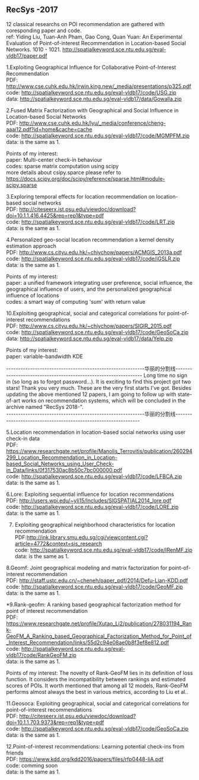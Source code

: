 RecSys -2017
------------
12 classical researchs on POI recommendation are gathered with coresponding paper and code. \
ref: Yiding Liu, Tuan-Anh Pham, Gao Cong, Quan Yuan:
An Experimental Evaluation of Point-of-interest Recommendation in Location-based Social Networks. 1010 - 1021. http://spatialkeyword.sce.ntu.edu.sg/eval-vldb17/paper.pdf

1.Exploiting Geographical Influence for Collaborative Point-of-Interest Recommendation \
  PDF: http://www.cse.cuhk.edu.hk/irwin.king.new/_media/presentations/p325.pdf \
  code: http://spatialkeyword.sce.ntu.edu.sg/eval-vldb17/code/USG.zip \
  data: http://spatialkeyword.sce.ntu.edu.sg/eval-vldb17/data/Gowalla.zip
  

2.Fused Matrix Factorization with Geographical and Social Influence in Location-based Social Networks\
  PDF: http://www.cse.cuhk.edu.hk/lyu/_media/conference/cheng-aaai12.pdf?id=home&cache=cache \
  code: http://spatialkeyword.sce.ntu.edu.sg/eval-vldb17/code/MGMPFM.zip \
  data: is the same as 1.
  
  Points of my interest:\
  paper: Multi-center check-in behaviour\
  codes:  sparse matrix computation using scipy\
  more details about csipy.sparce please refer to https://docs.scipy.org/doc/scipy/reference/sparse.html#module-scipy.sparse 
  
    
3.Exploring temporal effects for location recommendation on location-based social networks \
  PDF: http://citeseerx.ist.psu.edu/viewdoc/download?doi=10.1.1.416.4425&rep=rep1&type=pdf \
  code: http://spatialkeyword.sce.ntu.edu.sg/eval-vldb17/code/LRT.zip \
  data: is the same as 1.


4.Personalized geo-social location recommendation a kernel density estimation approach \
  PDF: http://www.cs.cityu.edu.hk/~chiychow/papers/ACMGIS_2013a.pdf \
  code: http://spatialkeyword.sce.ntu.edu.sg/eval-vldb17/code/iGSLR.zip \
  data: is the same as 1.
  
  Points of my interest:\
  paper: a unified framework integrating user preference, social influence, the geographical influence of users, and the personalized              geographical influence of locations \
  codes: a smart way of computing 'sum' with return value
  
  10.Exploiting geographical, social and categorical correlations for point-of-interest recommendations \
  PDF: http://www.cs.cityu.edu.hk/~chiychow/papers/SIGIR_2015.pdf \
  code: http://spatialkeyword.sce.ntu.edu.sg/eval-vldb17/code/GeoSoCa.zip \
  data: http://spatialkeyword.sce.ntu.edu.sg/eval-vldb17/data/Yelp.zip
  
  Points of my interest:\
  paper: variable-bandwidth KDE 
 
\----------------------------------------------------------华丽的分割线----------------------------------------------------------------
  Long time no sign in (so long as to forgot password...). It is exciting to find this project got two stars! Thank you very much. These are the very first starts I've got. Besides updating the above mentioned 12 papers, I am going to follow up with state-of-art works on recommendation systems, which will be concluded in the archive named "RecSys 2018-".\
 \----------------------------------------------------------华丽的分割线---------------------------------------------------------------
  
  5.Location recommendation in location-based social networks using user check-in data \
  PDF:  https://www.researchgate.net/profile/Manolis_Terrovitis/publication/260294299_Location_Recommendation_in_Location-based_Social_Networks_using_User_Check-in_Data/links/0f317530ac8b50c7bc000000.pdf \
  code: http://spatialkeyword.sce.ntu.edu.sg/eval-vldb17/code/LFBCA.zip \
  data: is the same as 1.
  
 6.Lore: Exploiting sequential influence for location recommendations \
  PDF:   http://users.wpi.edu/~yli15/Includes/SIGSPATIAL2014_lore.pdf  \
  code: http://spatialkeyword.sce.ntu.edu.sg/eval-vldb17/code/LORE.zip \
  data: is the same as 1.
 
 
 7. Exploiting geographical neighborhood characteristics for location recommendation \
  PDF:http://ink.library.smu.edu.sg/cgi/viewcontent.cgi?article=4772&context=sis_research \
  code: http://spatialkeyword.sce.ntu.edu.sg/eval-vldb17/code/IRenMF.zip \
  data: is the same as 1.
  
  
 8.Geomf: Joint geographical modeling and matrix factorization for point-of-interest recommendation \
  PDF:  http://staff.ustc.edu.cn/~cheneh/paper_pdf/2014/Defu-Lian-KDD.pdf \
  code: http://spatialkeyword.sce.ntu.edu.sg/eval-vldb17/code/GeoMF.zip \
  data: is the same as 1.
  
    
 *9.Rank-geofm: A ranking based geographical factorization method for point of interest recommendation \
  PDF:  https://www.researchgate.net/profile/Xutao_Li2/publication/278031194_Rank-GeoFM_A_Ranking_based_Geographical_Factorization_Method_for_Point_of_Interest_Recommendation/links/55d2c94e08ae0b8f3ef8e812.pdf \
  code: http://spatialkeyword.sce.ntu.edu.sg/eval-vldb17/code/RankGeoFM.zip \
  data: is the same as 1.
  
  Points of my interest: The novelty of Rank-GeoFM lies in its definition of loss function. It considers the incompatibility between rankings and estimated scores of POIs. It worth mentioned that among all 12 models, Rank-GeoFM performs almost always the best in various metrics, according to Liu et al..  
  
    
  11.Geosoca: Exploiting geographical, social and categorical correlations for point-of-interest recommendations \
  PDF:  http://citeseerx.ist.psu.edu/viewdoc/download?doi=10.1.1.703.9373&rep=rep1&type=pdf \
  code: http://spatialkeyword.sce.ntu.edu.sg/eval-vldb17/code/GeoSoCa.zip \
  data: is the same as 1.
  
  
  12.Point-of-interest recommendations: Learning potential check-ins from friends \
  PDF:  https://www.kdd.org/kdd2016/papers/files/rfp0448-liA.pdf \
  code: comming soon \
  data: is the same as 1.
  
  
  
  
